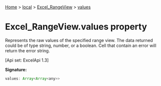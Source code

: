 [Home](./index) &gt; [local](local.md) &gt; [Excel\_RangeView](local.excel_rangeview.md) &gt; [values](local.excel_rangeview.values.md)

# Excel\_RangeView.values property

Represents the raw values of the specified range view. The data returned could be of type string, number, or a boolean. Cell that contain an error will return the error string. 

 \[Api set: ExcelApi 1.3\]

**Signature:**
```javascript
values: Array<Array<any>>
```
